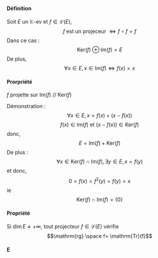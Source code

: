 #### Définition
Soit $E$ un $\mathbb{K}$-ev et $f \in \mathcal{L}(E)$, 
$$f \text{ est un projeceur } \Leftrightarrow f \circ f = f$$
Dans ce cas : 
$$\mathrm{Ker}(f) \oplus \mathrm{Im}(f) = E$$
De plus, 
$$\forall x \in E, x \in \mathrm{Im}(f) \Leftrightarrow f(x) = x$$

#### Prorpriété
$f$ projette sur $\mathrm{Im}(f)$ // $\mathrm{Ker}(f)$

Démonstration : 
$$\forall x \in E, x = f(x) + (x-f(x))$$
$$f(x) \in \mathrm{Im}(f) \text{ et }(x-f(x)) \in \mathrm{Ker}(f)$$
donc, 
$$E = \mathrm{Im}(f) + \mathrm{Ker}(f)$$
De plus : 
$$\forall x \in \mathrm{Ker}(f) \cap \mathrm{Im}(f) ,\exists y \in E , x = f(y)$$
et donc, 
$$0 = f(x) = f^{2}(y) = f(y) = x$$
ie 
$$\mathrm{Ker}(f)\cap\mathrm{Im}(f) = \{ 0 \}$$

#### Propriété
Si $\dim E \neq + \infty$, tout projecteur $f \in \mathcal{L}(E)$ vérifie 
$$\mathrm{rg} \space f= \mathrm{Tr}(f)$$

#### E